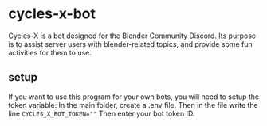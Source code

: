 # cycles-x-bot
Cycles-X is a bot designed for the Blender Community Discord. Its purpose is to assist server users with blender-related topics, and provide some fun activities for them to use.

## setup
If you want to use this program for your own bots, you will need to setup the token variable. In the main folder, create a .env file. Then in the file write the line `CYCLES_X_BOT_TOKEN=""`
Then enter your bot token ID.
